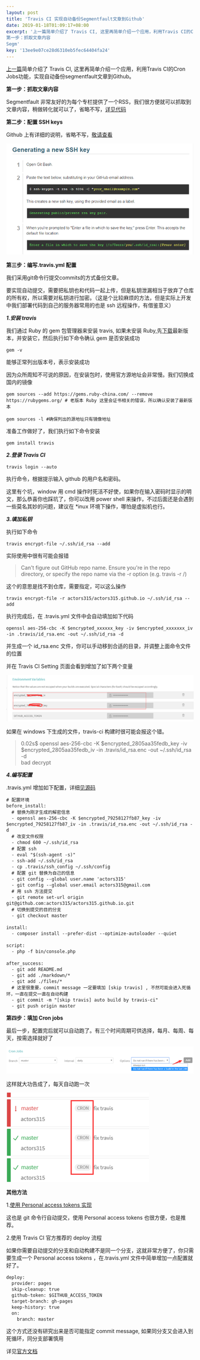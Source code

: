 ```yaml
---  
layout: post  
title: 'Travis CI 实现自动备份Segmentfault文章到Github'  
date: 2019-01-18T01:09:17+08:00  
excerpt: '上一篇简单介绍了 Travis CI, 这里再简单介绍一个应用，利用Travis CI的Cron Jobs功能，实现自动备份segmentfault文章到Github。
第一步：抓取文章内容
Segm'  
key: '13ee9e07ce28d6310eb5fec64404fa24'  
---  
```


[上一篇](https://segmentfault.com/a/1190000017891810)简单介绍了 Travis CI, 这里再简单介绍一个应用，利用Travis CI的Cron Jobs功能，实现自动备份segmentfault文章到Github。

**第一步：抓取文章内容**

Segmentfault 非常友好的为每个专栏提供了一个RSS，我们很方便就可以抓取到文章内容，稍做转化就可以了，省略不写，[详见代码](https://github.com/actors315/actors315.github.io/blob/master/bin/console.php)

**第二步：配置 SSH keys**

Github 上有详细的说明，省略不写，[敬请查看](https://help.github.com/articles/generating-a-new-ssh-key-and-adding-it-to-the-ssh-agent/)

![clipboard.png](/blog/files/images/3aaa3b5b69dc07bee48e9f22e48949dc.png "clipboard.png")

**第三步：编写.travis.yml 配置**

我们采用git命令行提交commits的方式备份文章。

要实现自动提交，需要把私钥也和代码一起上传，但是私钥泄漏相当于放弃了仓库的所有权，所以需要对私钥进行加密。（这是个比较麻烦的方法，但是实际上开发中我们部署代码到自己的服务器常用的也是 ssh 远程操作，有借鉴意义）

***1.安装 travis***

我们通过 Ruby 的 gem 包管理器来安装 travis, 如果未安装 Ruby,先[下载](http://www.ruby-lang.org)最新版本，并安装它，然后执行如下命令确认 gem 是否安装成功

```
gem -v
```

能够正常列出版本号，表示安装成功

因为众所周知不可说的原因，在安装包时，使用官方源地址会非常慢。我们切换成国内的镜像

```
gem sources --add https://gems.ruby-china.com/ --remove https://rubygems.org/ # 老版本 Ruby 这里会证书相关的错误，所以确认安装了最新版本

gem sources -l #确保列出的源地址只有镜像地址
```

准备工作做好了，我们执行如下命令安装

```
gem install travis
```

***2.登录 Travis CI***

```
travis login --auto
```

执行命令，根据提示输入 github 的用户名和密码。

这里有个坑，window 用 cmd 操作时死活不好使，如果你在输入密码时显示的明文，那么恭喜你也踩坑了，你可以改用 power shell 来操作，不过后面还是会遇到一些莫名其妙的问题，建议在 \*inux 环境下操作，哪怕是虚拟机也行。

***3.填加私钥***

执行如下命令

```
travis encrypt-file ~/.ssh/id_rsa --add
```

实际使用中很有可能会报错

> Can't figure out GitHub repo name. Ensure you're in the repo directory, or specify the repo name via the -r option (e.g. travis <command> -r <owner>/<repo>)

这个的意思是找不到仓库，需要指定，可以这么操作

```
travis encrypt-file -r actors315/actors315.github.io ~/.ssh/id_rsa --add
```

执行完成后，在 .travis.yml 文件中会自动填加如下代码

```
openssl aes-256-cbc -K $encrypted_xxxxxx_key -iv $encrypted_xxxxxxx_iv -in .travis/id_rsa.enc -out ~/.ssh/id_rsa -d
```

并生成一个 id\_rsa.enc 文件，你可以手动移到合适的目录，并调整上面命令文件的位置

并在 Travis CI Setting 页面会看到增加了如下两个变量

![clipboard.png](/blog/files/images/89451961de7451e585291e6f52ac6fa2.png "clipboard.png")

如果在 windows 下生成的文件，travis-ci 构建时很可能会报这个错。

> 0.02s$ openssl aes-256-cbc -K $encrypted\_2805aa35fedb\_key -iv $encrypted\_2805aa35fedb\_iv -in .travis/id\_rsa.enc -out ~/.ssh/id\_rsa -d  
> bad decrypt

***4.编写配置***

.travis.yml 增加如下配置，详细[见源码](https://github.com/actors315/actors315.github.io/blob/master/.travis.yml)

```
# 配置环境
before_install:
  # 替换为刚才生成的解密信息
  - openssl aes-256-cbc -K $encrypted_79258127fb87_key -iv $encrypted_79258127fb87_iv -in .travis/id_rsa.enc -out ~/.ssh/id_rsa -d
  # 改变文件权限
  - chmod 600 ~/.ssh/id_rsa
  # 配置 ssh
  - eval "$(ssh-agent -s)"
  - ssh-add ~/.ssh/id_rsa
  - cp .travis/ssh_config ~/.ssh/config
  # 配置 git 替换为自己的信息
  - git config --global user.name 'actors315'
  - git config --global user.email actors315@gmail.com
  # 用 ssh 方法提交
  - git remote set-url origin git@github.com:actors315/actors315.github.io.git
  # 切换到提交的目的分支
  - git checkout master

install:
  - composer install --prefer-dist --optimize-autoloader --quiet

script:
  - php -f bin/console.php

after_success:
  - git add README.md
  - git add ./markdown/*
  - git add ./files/*
  # 这里很重要，commit message 一定要填加 [skip travis] , 不然可能会进入死循环，一直在提交一直在自动构建
  - git commit -m "[skip travis] auto build by travis-ci" 
  - git push origin master
```

**第四步：填加 Cron jobs**

最后一步，配置完后就可以自动跑了。有三个时间周期可供选择，每月、每周、每天，按需选择就好了

![clipboard.png](/blog/files/images/f974e16864421adc198e0553d1321d59.png "clipboard.png")

这样就大功告成了，每天自动跑一次

![clipboard.png](/blog/files/images/93a2024c1a86bf167139fe497bcf2ce1.png "clipboard.png")

**其他方法**

1.[使用 Personal access tokens 实现](https://www.cnblogs.com/morang/p/7228488.html)

这也是 git 命令行自动提交，使用 Personal access tokens 也很方便，也是推荐。

2.使用 Travis CI 官方推荐的 deploy 流程

如果你需要自动提交的分支和自动构建不是同一个分支，这就非常方便了，你只需要生成一个 Personal access tokens ，在.travis.yml 文件中简单增加一点配置就好了。

```
deploy:
  provider: pages
  skip-cleanup: true
  github-token: $GITHUB_ACCESS_TOKEN
  target-branch: gh-pages
  keep-history: true
  on:
    branch: master
```

这个方式还没有研究出来是否可能指定 commit message, 如果同分支又会进入到死循环，同分支部署慎用

详见[官方文档](https://docs.travis-ci.com/user/deployment/pages/)